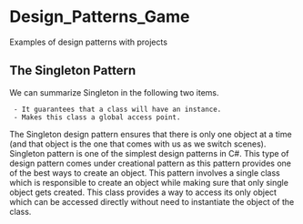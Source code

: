 # Design_Patterns_Game
Examples of design patterns with projects


## The Singleton Pattern
We can summarize Singleton in the following two items.

     - It guarantees that a class will have an instance.
     - Makes this class a global access point.
     
The Singleton design pattern ensures that there is only one object at a time (and that object is the one that comes with us as we switch scenes).
Singleton pattern is one of the simplest design patterns in C#. This type of design pattern comes under creational pattern as this pattern provides one of the best ways to create an object.
This pattern involves a single class which is responsible to create an object while making sure that only single object gets created. This class provides a way to access its only object which can be accessed directly without need to instantiate the object of the class.

